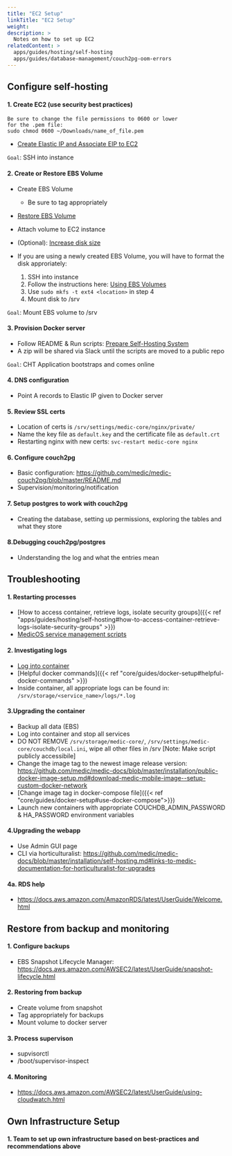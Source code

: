 ```yaml
---
title: "EC2 Setup"
linkTitle: "EC2 Setup"
weight: 
description: >
  Notes on how to set up EC2
relatedContent: >
  apps/guides/hosting/self-hosting
  apps/guides/database-management/couch2pg-oom-errors
---
```


## Configure self-hosting
#### 1. Create EC2 (use security best practices)

```
Be sure to change the file permissions to 0600 or lower
for the .pem file:
sudo chmod 0600 ~/Downloads/name_of_file.pem
```

- [Create Elastic IP and Associate EIP to EC2](https://docs.aws.amazon.com/AWSEC2/latest/UserGuide/elastic-ip-addresses-eip.html)

`Goal`: SSH into instance

#### 2. Create or Restore EBS Volume
- Create EBS Volume
    - Be sure to tag appropriately
- [Restore EBS Volume](https://docs.aws.amazon.com/AWSEC2/latest/WindowsGuide/ebs-restoring-volume.html)
- Attach volume to EC2 instance
- (Optional): [Increase disk size](https://docs.aws.amazon.com/AWSEC2/latest/UserGuide/recognize-expanded-volume-linux.html)

- If you are using a newly created EBS Volume, you will have to format the disk approriately:
    1) SSH into instance
    2) Follow the instructions here: [Using EBS Volumes](https://docs.aws.amazon.com/AWSEC2/latest/UserGuide/ebs-using-volumes.html)
    3) Use `sudo mkfs -t ext4 <location>` in step 4
    4) Mount disk to /srv

`Goal`: Mount EBS volume to /srv

#### 3. Provision Docker server
- Follow README & Run scripts: [Prepare Self-Hosting System](https://github.com/medic/medic-infrastructure/tree/master/self-hosting/prepare-system)
- A zip will be shared via Slack until the scripts are moved to a public repo

`Goal`: CHT Application bootstraps and comes online

#### 4. DNS configuration
- Point A records to Elastic IP given to Docker server

#### 5. Review SSL certs
- Location of certs is `/srv/settings/medic-core/nginx/private/`
- Name the key file as `default.key` and the certificate file as `default.crt`
- Restarting nginx with new certs: `svc-restart medic-core nginx`

#### 6. Configure couch2pg
- Basic configuration: https://github.com/medic/medic-couch2pg/blob/master/README.md
- Supervision/monitoring/notification

#### 7. Setup postgres to work with couch2pg
- Creating the database, setting up permissions, exploring the tables and what they store

#### 8.Debugging couch2pg/postgres
- Understanding the log and what the entries mean

## Troubleshooting
#### 1. Restarting processes
- [How to access container, retrieve logs, isolate security groups]({{< ref "apps/guides/hosting/self-hosting#how-to-access-container-retrieve-logs-isolate-security-groups" >}})
- [MedicOS service management scripts](https://github.com/medic/medic-os#service-management-scripts)

#### 2. Investigating logs
- [Log into container](https://docs.docker.com/engine/reference/commandline/exec/)
- [Helpful docker commands]({{< ref "core/guides/docker-setup#helpful-docker-commands" >}})
- Inside container, all appropriate logs can be found in: `/srv/storage/<service_name>/logs/*.log`

#### 3.Upgrading the container
- Backup all data (EBS) 
- Log into container and stop all services
- DO NOT REMOVE `/srv/storage/medic-core/`, `/srv/settings/medic-core/couchdb/local.ini`, wipe all other files in /srv [Note: Make script publicly accessibile]
- Change the image tag to the newest image release version:
https://github.com/medic/medic-docs/blob/master/installation/public-docker-image-setup.md#download-medic-mobile-image--setup-custom-docker-network
- [Change image tag in docker-compose file]({{< ref "core/guides/docker-setup#use-docker-compose">}})
- Launch new containers with appropriate COUCHDB_ADMIN_PASSWORD & HA_PASSWORD environment variables

#### 4.Upgrading the webapp
- Use Admin GUI page
- CLI via horticulturalist: https://github.com/medic/medic-docs/blob/master/installation/self-hosting.md#links-to-medic-documentation-for-horticulturalist-for-upgrades

#### 4a. RDS help
- https://docs.aws.amazon.com/AmazonRDS/latest/UserGuide/Welcome.html

## Restore from backup and monitoring
#### 1. Configure backups
- EBS Snapshot Lifecycle Manager: https://docs.aws.amazon.com/AWSEC2/latest/UserGuide/snapshot-lifecycle.html

#### 2. Restoring from backup
- Create volume from snapshot
- Tag appropriately for backups
- Mount volume to docker server

#### 3. Process supervison
- supvisorctl
- /boot/supervisor-inspect

#### 4. Monitoring
- https://docs.aws.amazon.com/AWSEC2/latest/UserGuide/using-cloudwatch.html

## Own Infrastructure Setup
#### 1. Team to set up own infrastructure based on best-practices and recommendations above






